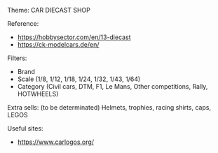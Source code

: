 Theme: CAR DIECAST SHOP

Reference:
- https://hobbysector.com/en/13-diecast
- https://ck-modelcars.de/en/

Filters:
- Brand
- Scale (1/8, 1/12, 1/18, 1/24, 1/32, 1/43, 1/64)
- Category (Civil cars, DTM, F1, Le Mans, Other competitions, Rally, HOTWHEELS)

Extra sells: (to be determinated)
Helmets, trophies, racing shirts, caps, LEGOS

Useful sites:
- https://www.carlogos.org/

